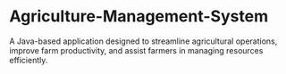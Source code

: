 # Agriculture-Management-System
A Java-based application designed to streamline agricultural operations, improve farm productivity, and assist farmers in managing resources efficiently.

